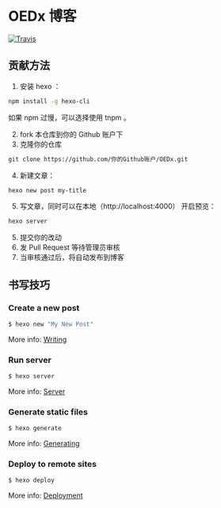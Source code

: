# OEDx 博客

<a href="https://travis-ci.org/oedx/oedx"><img alt="Travis" src="https://img.shields.io/travis/oedx/oedx.svg?style=flat-square"></a>

## 贡献方法

1. 安装 hexo ：

``` sh
npm install -g hexo-cli
```

如果 npm 过慢，可以选择使用 tnpm 。

2. fork 本仓库到你的 Github 账户下
3. 克隆你的仓库

``` sh
git clone https://github.com/你的Github账户/OEDx.git
```

4. 新建文章：

``` sh
hexo new post my-title
```

5. 写文章，同时可以在本地（http://localhost:4000） 开启预览：

``` sh
hexo server
```

5. 提交你的改动
6. 发 Pull Request 等待管理员审核
7. 当审核通过后，将自动发布到博客

## 书写技巧

### Create a new post

``` bash
$ hexo new "My New Post"
```

More info: [Writing](https://hexo.io/docs/writing.html)

### Run server

``` bash
$ hexo server
```

More info: [Server](https://hexo.io/docs/server.html)

### Generate static files

``` bash
$ hexo generate
```

More info: [Generating](https://hexo.io/docs/generating.html)

### Deploy to remote sites

``` bash
$ hexo deploy
```

More info: [Deployment](https://hexo.io/docs/deployment.html)
